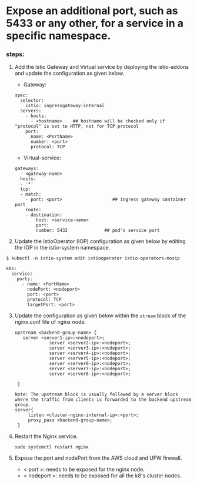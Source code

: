 # Expose an additional port, such as 5433 or any other, for a service in a specific namespace.

### steps:

1. Add the Istio Gateway and Virtual service by deploying the istio-addons and update the configuration as given below.

   * Gateway:
   ```
   spec:
     selector:
       istio: ingressgateway-internal
     servers:
       - hosts:
         - <hostname>    ## hostname will be checked only if "protocol" is set to HTTP, not for TCP protocol
       port:
         name: <PortName>
         number: <port>               
         protocol: TCP 
   ```
   
   * Virtual-service:
   ```
   gateways:
     - <gateway-name>
     hosts:
     - '*'
     tcp:
     - match:
       - port: <port>                   ## ingress gateway container port               
       route:
       - destination:
           host: <service-name>
           port: 
           number: 5432              ## pod's service port
   ```

2. Update the IstioOperator (IOP) configuration as given below by editing the IOP in the istio-system namespace.

  ```
  $ kubectl -n istio-system edit istiooperator istio-operators-mosip
  ```  

   ```
   k8s:
     service:
       ports:
         - name: <PortName>
           nodePort: <nodeport>     
           port: <port>         
           protocol: TCP
           targetPort: <port>
   ```

3. Update the configuration as given below within the `stream` block of  the nginx.conf file of nginx node. 
   ```
   upstream <backend-group-name> {
      server <server1-ip>:<nodeport>;
                server <server2-ip>:<nodeport>;
                server <server3-ip>:<nodeport>;
                server <server4-ip>:<nodeport>;
                server <server5-ip>:<nodeport>;
                server <server6-ip>:<nodeport>;
                server <server7-ip>:<nodeport>;
                server <server8-ip>:<nodeport>;

    }
   
   Note: The upstream block is usually followed by a server block where the traffic from clients is forwarded to the backend upstream group.  
   server{
        listen <cluster-nginx-internal-ip>:<port>;
        proxy_pass <backend-group-name>;
    }
   ```

4. Restart the Nginx service.
   ```
   sudo systemctl restart nginx
   ```  
   
5. Expose the port and nodePort from the AWS cloud and UFW firewall.
   * < port >: needs to be exposed for the nginx node. 
   * < nodeport >: needs to be exposed for all the k8's cluster nodes.
   
